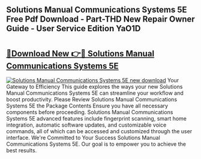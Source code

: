 ## Solutions Manual Communications Systems 5E Free Pdf Download - Part-THD New Repair Owner Guide - User Service Edition YaO1D

# <h2><a href="http://bc69379.oget.top/?id=Solutions+Manual+Communications+Systems+5E">🔗Download New 👉🔴 Solutions Manual Communications Systems 5E</a></h2>

[![Solutions Manual Communications Systems 5E new download](https://i.imgur.com/5g1atiW.png)](http://bc69379.oget.top/?id=Solutions+Manual+Communications+Systems+5E)
Your Gateway to Efficiency This guide explores the ways your new Solutions Manual Communications Systems 5E can streamline your workflow and boost productivity. Please Review Solutions Manual Communications Systems 5E the Package Contents Ensure you have all necessary components before proceeding. Solutions Manual Communications Systems 5E advanced features include fingerprint scanning, smart home integration, automatic software updates, and customizable voice commands, all of which can be accessed and customized through the user interface. We're Committed to Your Success Solutions Manual Communications Systems 5E. Our goal is to empower you to achieve the best results.
